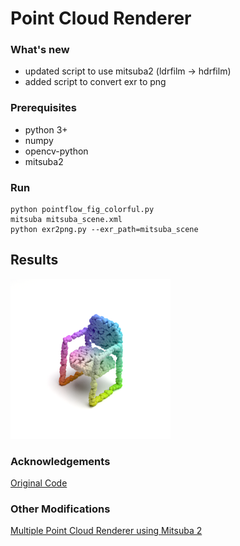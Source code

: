 # Point Cloud Renderer

### What's new
* updated script to use mitsuba2 (ldrfilm -> hdrfilm)
* added script to convert exr to png

### Prerequisites
* python 3+
* numpy
* opencv-python
* mitsuba2

### Run
```
python pointflow_fig_colorful.py
mitsuba mitsuba_scene.xml
python exr2png.py --exr_path=mitsuba_scene
```

## Results
<p float="left">
    <img src="mitsuba_scene.png" height="256"/>
</p>

### Acknowledgements
[Original Code](https://github.com/zekunhao1995/PointFlowRenderer)

### Other Modifications
[Multiple Point Cloud Renderer using Mitsuba 2](https://github.com/tolgabirdal/Mitsuba2PointCloudRenderer)

[comment]: <> (Instructions and scripts for rendering point cloud figures shown in **PointFlow: 3D Point Cloud Generation with Continuous Normalizing Flows**.)

[comment]: <> ([[Paper]]&#40;https://arxiv.org/abs/1906.12320&#41; [[Project GitHub]]&#40;https://github.com/stevenygd/PointFlow&#41;.)

[comment]: <> (The script generates a XML file, which describes a 3D scene in the format used by Mitsuba. You will then be able to render it with Mitsuba.)

[comment]: <> (## Dependencies)

[comment]: <> (* Python 3.6)

[comment]: <> (* [Mitsuba Renderer]&#40;http://www.mitsuba-renderer.org/&#41;)

[comment]: <> (## Instructions)

[comment]: <> (```bash)

[comment]: <> (# Generate scene XML file)

[comment]: <> (python3.6 pointflow_fig_colorful.py)

[comment]: <> (# Render using Mitsuba)

[comment]: <> (mitsuba mitsuba_scene.xml)

[comment]: <> (```)

[comment]: <> (## Examples)

[comment]: <> (<p float="left">)

[comment]: <> (    <img src="mitsuba_scene.png" height="256"/>)

[comment]: <> (</p>)

[comment]: <> (## Cite)

[comment]: <> (Please consider citing our work if you find it useful:)

[comment]: <> (```latex)

[comment]: <> (@article{pointflow,)

[comment]: <> ( title={PointFlow: 3D Point Cloud Generation with Continuous Normalizing Flows},)

[comment]: <> ( author={Yang, Guandao and Huang, Xun, and Hao, Zekun and Liu, Ming-Yu and Belongie, Serge and Hariharan, Bharath},)

[comment]: <> ( journal={arXiv},)

[comment]: <> ( year={2019})

[comment]: <> (})

[comment]: <> (```)
